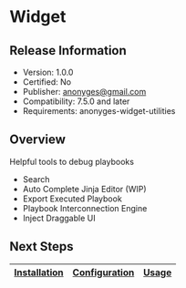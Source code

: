 # Widget

## Release Information

- Version: 1.0.0
- Certified: No
- Publisher: <anonyges@gmail.com>  
- Compatibility: 7.5.0 and later
- Requirements: anonyges-widget-utilities

## Overview

Helpful tools to debug playbooks

- Search
- Auto Complete Jinja Editor (WIP)
- Export Executed Playbook
- Playbook Interconnection Engine
- Inject Draggable UI

## Next Steps

| [Installation](./docs/setup.md#installation) | [Configuration](./docs/setup.md#configuration) | [Usage](./docs/usage.md) |
|----------------------------------------------|------------------------------------------------|--------------------------|
